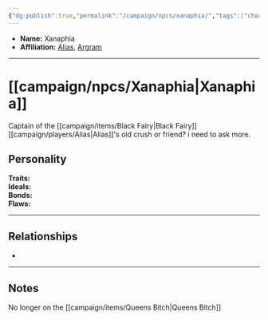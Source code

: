 ```yaml
---
{"dg-publish":true,"permalink":"/campaign/npcs/xanaphia/","tags":["character","npc"],"noteIcon":"","created":"2025-10-26T10:24:55.858-07:00","updated":"2025-10-27T16:39:09.623-07:00"}
---
```



<p><span><ul>
<li dir="auto"><strong>Name:</strong> Xanaphia</li>
<li dir="auto"><strong>Affiliation:</strong> <a data-tooltip-position="top" aria-label="campaign/players/Alias.md" data-href="campaign/players/Alias.md" href="campaign/players/Alias.md" class="internal-link" target="_blank" rel="noopener nofollow">Alias</a>, <a data-tooltip-position="top" aria-label="campaign/npcs/Argram.md" data-href="campaign/npcs/Argram.md" href="campaign/npcs/Argram.md" class="internal-link" target="_blank" rel="noopener nofollow">Argram</a></li>
</ul></span></p>

---

# [[campaign/npcs/Xanaphia\|Xanaphia]]
Captain of the [[campaign/items/Black Fairy\|Black Fairy]] [[campaign/players/Alias\|Alias]]'s old crush or friend? i need to ask more.
## Personality
**Traits:**  
**Ideals:**  
**Bonds:**  
**Flaws:**  

---

## Relationships
- 

---

## Notes
No longer on the [[campaign/items/Queens Bitch\|Queens Bitch]] 